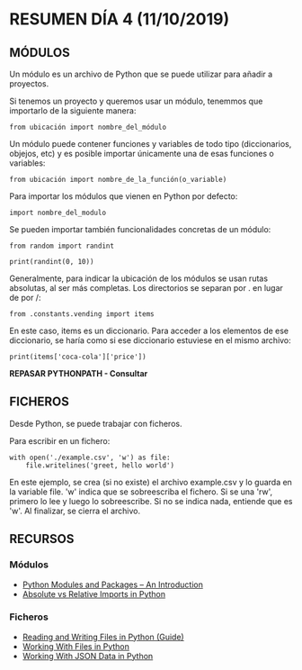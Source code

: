 # RESUMEN DÍA 4 (11/10/2019)

## MÓDULOS

Un módulo es un archivo de Python que se puede utilizar para añadir a proyectos.

Si tenemos un proyecto y queremos usar un módulo, tenemmos que importarlo de la siguiente manera:

```
from ubicación import nombre_del_módulo
```

Un módulo puede contener funciones y variables de todo tipo (diccionarios, objejos, etc) y es posible importar únicamente una de esas funciones o variables:

```
from ubicación import nombre_de_la_función(o_variable)
```

Para importar los módulos que vienen en Python por defecto:

```
import nombre_del_modulo
```

Se pueden importar también funcionalidades concretas de un módulo:

```
from random import randint

print(randint(0, 10))
```

Generalmente, para indicar la ubicación de los módulos se usan rutas absolutas, al ser más completas. Los directorios se separan por . en lugar de por /:

```
from .constants.vending import items
```

En este caso, items es un diccionario. Para acceder a los elementos de ese diccionario, se haría como si ese diccionario estuviese en el mismo archivo:

```
print(items['coca-cola']['price'])
```

**REPASAR PYTHONPATH - Consultar**

## FICHEROS

Desde Python, se puede trabajar con ficheros.

Para escribir en un fichero:

```
with open('./example.csv', 'w') as file:
    file.writelines('greet, hello world')
```

En este ejemplo, se crea (si no existe) el archivo example.csv y lo guarda en la variable file. 'w' indica que se sobreescriba el fichero. Si se una 'rw', primero lo lee y luego lo sobreescribe. Si no se indica nada, entiende que es 'w'. Al finalizar, se cierra el archivo.

## RECURSOS

### Módulos

- [Python Modules and Packages – An Introduction](https://realpython.com/python-modules-packages/ "Python Modules and Packages – An Introduction")
- [Absolute vs Relative Imports in Python](https://realpython.com/absolute-vs-relative-python-imports/ "Absolute vs Relative Imports in Python")

### Ficheros

- [Reading and Writing Files in Python (Guide)](https://realpython.com/read-write-files-python/ "Reading and Writing Files in Python (Guide)")
- [Working With Files in Python](https://realpython.com/working-with-files-in-python/ "Working With Files in Python")
- [Working With JSON Data in Python](https://realpython.com/python-json/ "Working With JSON Data in Python")
